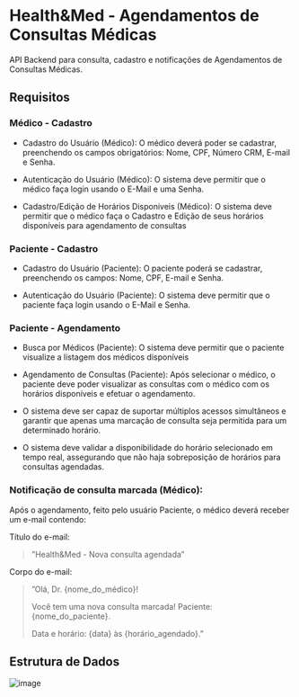 # Health&Med - Agendamentos de Consultas Médicas

API Backend para consulta, cadastro e notificações de Agendamentos de Consultas Médicas.

## Requisitos


### Médico - Cadastro

- Cadastro do Usuário (Médico): O médico deverá poder se cadastrar, preenchendo os campos obrigatórios: Nome, CPF, Número CRM, E-mail e Senha.

- Autenticação do Usuário (Médico): O sistema deve permitir que o médico faça login usando o E-Mail e uma Senha.

- Cadastro/Edição de Horários Disponiveis (Médico): O sistema deve permitir que o médico faça o Cadastro e Edição de seus horários disponíveis para agendamento de consultas


### Paciente - Cadastro

- Cadastro do Usuário (Paciente): O paciente poderá se cadastrar, preenchendo os campos: Nome, CPF, E-mail e Senha.

- Autenticação do Usuário (Paciente): O sistema deve permitir que o paciente faça login usando o E-Mail e Senha.

### Paciente - Agendamento

- Busca por Médicos (Paciente): O sistema deve permitir que o paciente visualize a listagem dos médicos disponíveis

- Agendamento de Consultas (Paciente): Após selecionar o médico, o paciente deve poder visualizar as consultas com o médico com os horários disponíveis e efetuar o agendamento.
 
- O sistema deve ser capaz de suportar múltiplos acessos simultâneos e garantir que apenas uma marcação de consulta seja permitida para um determinado horário.

- O sistema deve validar a disponibilidade do horário selecionado em tempo real, assegurando que não haja sobreposição de horários para consultas agendadas.

### Notificação de consulta marcada (Médico): 

Após o agendamento, feito pelo usuário Paciente, o médico deverá receber um e-mail contendo:

Título do e-mail:
>ˮHealth&Med - Nova consulta agendadaˮ

Corpo do e-mail:

>ˮOlá, Dr. {nome_do_médico}!
>
>Você tem uma nova consulta marcada! Paciente: {nome_do_paciente}.
> 
>Data e horário: {data} às {horário_agendado}.ˮ

## Estrutura de Dados

![image](https://github.com/user-attachments/assets/e50eae1a-7205-43ba-a8d5-c4881b2d76d7)
